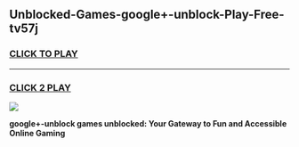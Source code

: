 
## Unblocked-Games-google+-unblock-Play-Free-tv57j
<h3>
<a href="https://premium76.site?title=google+-unblock&ref=19M">CLICK TO PLAY</a></h3>
<hr>

<h3>
<a href="https://premium76.site?title=google+-unblock&ref=19M">CLICK 2 PLAY</a>
  
</h3>

<a href="https://premium76.site?title=google+-unblock&ref=19M"><img src="https://clearcache.store/games.png"></a>


**google+-unblock games unblocked: Your Gateway to Fun and Accessible Online Gaming**
